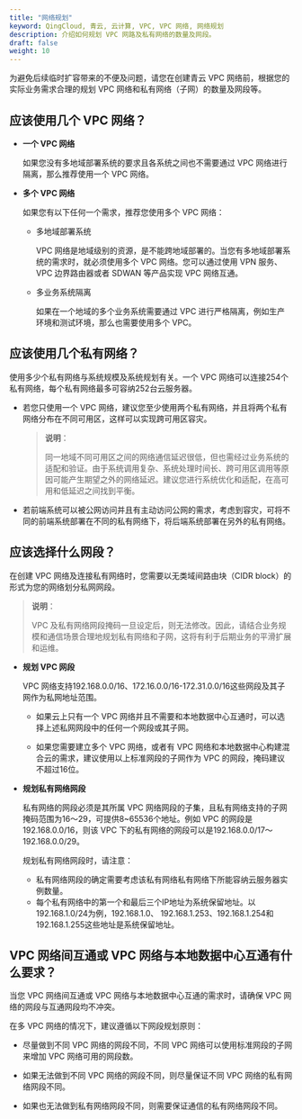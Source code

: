 ```yaml
---
title: "网络规划"
keyword: QingCloud, 青云, 云计算, VPC, VPC 网络, 网络规划
description: 介绍如何规划 VPC 网路及私有网络的数量及网段。
draft: false
weight: 10
---
```


为避免后续临时扩容带来的不便及问题，请您在创建青云 VPC 网络前，根据您的实际业务需求合理的规划 VPC 网络和私有网络（子网）的数量及网段等。

## 应该使用几个 VPC 网络？

- **一个 VPC 网络**

  如果您没有多地域部署系统的要求且各系统之间也不需要通过 VPC 网络进行隔离，那么推荐使用一个 VPC 网络。

- **多个 VPC 网络**

  如果您有以下任何一个需求，推荐您使用多个 VPC 网络：

  - 多地域部署系统

    VPC 网络是地域级别的资源，是不能跨地域部署的。当您有多地域部署系统的需求时，就必须使用多个 VPC 网络。您可以通过使用 VPN 服务、VPC 边界路由器或者 SDWAN 等产品实现 VPC 网络互通。

  - 多业务系统隔离

    如果在一个地域的多个业务系统需要通过 VPC 进行严格隔离，例如生产环境和测试环境，那么也需要使用多个 VPC。

## 应该使用几个私有网络？

使用多少个私有网络与系统规模及系统规划有关。一个 VPC 网络可以连接254个私有网络，每个私有网络最多可容纳252台云服务器。

- 若您只使用一个 VPC 网络，建议您至少使用两个私有网络，并且将两个私有网络分布在不同可用区，这样可以实现跨可用区容灾。

  > **说明**：
  >
  > 同一地域不同可用区之间的网络通信延迟很低，但也需经过业务系统的适配和验证。由于系统调用复杂、系统处理时间长、跨可用区调用等原因可能产生期望之外的网络延迟。建议您进行系统优化和适配，在高可用和低延迟之间找到平衡。

- 若前端系统可以被公网访问并且有主动访问公网的需求，考虑到容灾，可将不同的前端系统部署在不同的私有网络下，将后端系统部署在另外的私有网络。

## 应该选择什么网段？

在创建 VPC 网络及连接私有网络时，您需要以无类域间路由块（CIDR block）的形式为您的网络划分私网网段。

> **说明**：
>
>  VPC 及私有网络网段掩码一旦设定后，则无法修改。因此，请结合业务规模和通信场景合理地规划私有网络和子网，这将有利于后期业务的平滑扩展和运维。

- **规划 VPC 网段**

  VPC 网络支持192.168.0.0/16、172.16.0.0/16-172.31.0.0/16这些网段及其子网作为私网地址范围。

  - 如果云上只有一个 VPC 网络并且不需要和本地数据中心互通时，可以选择上述私网网段中的任何一个网段或其子网。

  - 如果您需要建立多个 VPC 网络，或者有 VPC 网络和本地数据中心构建混合云的需求，建议使用以上标准网段的子网作为 VPC 的网段，掩码建议不超过16位。

- **规划私有网络网段**

  私有网络的网段必须是其所属 VPC 网络网段的子集，且私有网络支持的子网掩码范围为16～29，可提供8~65536个地址。例如 VPC 的网段是192.168.0.0/16，则该 VPC 下的私有网络的网段可以是192.168.0.0/17～192.168.0.0/29。

  规划私有网络网段时，请注意：

  - 私有网络网段的确定需要考虑该私有网络私有网络下所能容纳云服务器实例数量。
  - 每个私有网络中的第一个和最后三个IP地址为系统保留地址。以192.168.1.0/24为例，192.168.1.0、 192.168.1.253、192.168.1.254和192.168.1.255这些地址是系统保留地址。

## VPC 网络间互通或 VPC 网络与本地数据中心互通有什么要求？

当您 VPC 网络间互通或 VPC 网络与本地数据中心互通的需求时，请确保 VPC 网络的网段与互通网段均不冲突。

在多 VPC 网络的情况下，建议遵循以下网段规划原则：

- 尽量做到不同 VPC 网络的网段不同，不同 VPC 网络可以使用标准网段的子网来增加 VPC 网络可用的网段数。

- 如果无法做到不同 VPC 网络的网段不同，则尽量保证不同 VPC 网络的私有网络网段不同。

- 如果也无法做到私有网络网段不同，则需要保证通信的私有网络网段不同。


